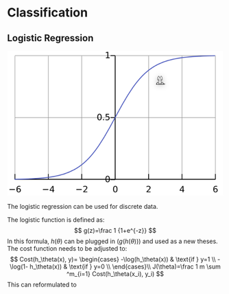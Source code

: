 # Classification

## Logistic Regression

![image-20230320132747038](res/Classification/image-20230320132747038.png)

The logistic regression can be used for discrete data. 

The logistic function is defined as:
$$
g(z)=\frac 1 {1+e^{-z}}
$$
In this formula, $h(\theta)$ can be plugged in ($g(h(\theta))$) and used as a new theses. The cost function needs to be adjusted to:
$$
Cost(h_\theta(x), y)=
\begin{cases}
-\log(h_\theta(x)) & \text{if } y=1 \\
-\log(1- h_\theta(x)) & \text{if } y=0 \\
\end{cases}\\
J(\theta)=\frac 1 m \sum ^m_{i=1} Cost(h_\theta(x_i), y_i)
$$
This can reformulated to 
